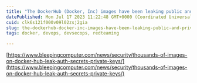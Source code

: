 ```yaml
---
title: "The DockerHub (Docker, Inc) images have been leaking public and private keys."
datePublished: Mon Jul 17 2023 11:22:48 GMT+0000 (Coordinated Universal Time)
cuid: clk6s121f000v09l02zsj2gia
slug: the-dockerhub-docker-inc-images-have-been-leaking-public-and-private-keys
tags: docker, devops, devsecops, redteaming

---
```


[https://www.bleepingcomputer.com/news/security/thousands-of-images-on-docker-hub-leak-auth-secrets-private-keys/](https://www.bleepingcomputer.com/news/security/thousands-of-images-on-docker-hub-leak-auth-secrets-private-keys/)